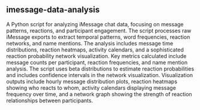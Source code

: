 ## imessage-data-analysis
A Python script for analyzing iMessage chat data, focusing on message patterns, reactions, and participant engagement. The script processes raw iMessage exports to extract temporal patterns, word frequencies, reaction networks, and name mentions.
The analysis includes message time distributions, reaction heatmaps, activity calendars, and a sophisticated reaction probability network visualization. Key metrics calculated include message counts per participant, reaction frequencies, and name mention analysis. 
The script uses beta distributions to estimate reaction probabilities and includes confidence intervals in the network visualization.
Visualization outputs include hourly message distribution plots, reaction heatmaps showing who reacts to whom, activity calendars displaying message frequency over time, and a network graph showing the strength of reaction relationships between participants.  
